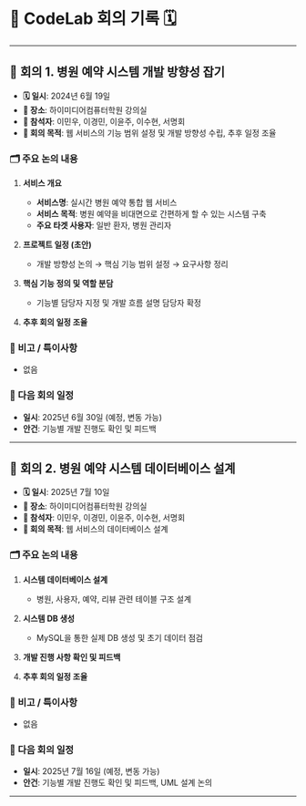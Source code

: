 # 🐣 CodeLab 회의 기록 🗓️

---

## 📌 회의 1. 병원 예약 시스템 개발 방향성 잡기

- **🗓️ 일시**: 2024년 6월 19일  
- **📍 장소**: 하이미디어컴퓨터학원 강의실  
- **👥 참석자**: 이민우, 이경민, 이윤주, 이수현, 서명회  
- **🎯 회의 목적**: 웹 서비스의 기능 범위 설정 및 개발 방향성 수립, 추후 일정 조율

### 🗂️ 주요 논의 내용

1. **서비스 개요**
   - **서비스명**: 실시간 병원 예약 통합 웹 서비스
   - **서비스 목적**: 병원 예약을 비대면으로 간편하게 할 수 있는 시스템 구축
   - **주요 타겟 사용자**: 일반 환자, 병원 관리자

2. **프로젝트 일정 (초안)**
   - 개발 방향성 논의 → 핵심 기능 범위 설정 → 요구사항 정리

3. **핵심 기능 정의 및 역할 분담**
   - 기능별 담당자 지정 및 개발 흐름 설명 담당자 확정

4. **추후 회의 일정 조율**

### 📝 비고 / 특이사항
- 없음

### 📅 다음 회의 일정
- **일시**: 2025년 6월 30일 (예정, 변동 가능)
- **안건**: 기능별 개발 진행도 확인 및 피드백

---

## 📌 회의 2. 병원 예약 시스템 데이터베이스 설계

- **🗓️ 일시**: 2025년 7월 10일  
- **📍 장소**: 하이미디어컴퓨터학원 강의실  
- **👥 참석자**: 이민우, 이경민, 이윤주, 이수현, 서명회  
- **🎯 회의 목적**: 웹 서비스의 데이터베이스 설계

### 🗂️ 주요 논의 내용

1. **시스템 데이터베이스 설계**
   - 병원, 사용자, 예약, 리뷰 관련 테이블 구조 설계

2. **시스템 DB 생성**
   - MySQL을 통한 실제 DB 생성 및 초기 데이터 점검

3. **개발 진행 사항 확인 및 피드백**

4. **추후 회의 일정 조율**

### 📝 비고 / 특이사항
- 없음

### 📅 다음 회의 일정
- **일시**: 2025년 7월 16일 (예정, 변동 가능)  
- **안건**: 기능별 개발 진행도 확인 및 피드백, UML 설계 논의

---

